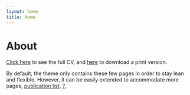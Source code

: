 ```yaml
---
layout: home
title: Home
---
```


# About
[Click here](/cv) to see the full CV, and [here](/cv.pdf) to download a print version. 

By default, the theme only contains these few pages in order to stay lean and flexible. However, it can be easily extended to accommodate more pages, [publication list](https://scholar.google.com/citations?user=gX_JMSoAAAAJ&hl=en), [?](https://jekyllrb.com/docs/posts/#tags-and-categories).


